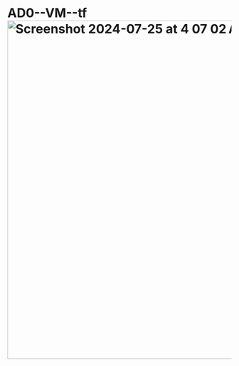 # AD0--VM--tf<img width="762" alt="Screenshot 2024-07-25 at 4 07 02 AM" src="https://github.com/user-attachments/assets/9dfb561e-4000-4751-bfa2-165b1879c280">
